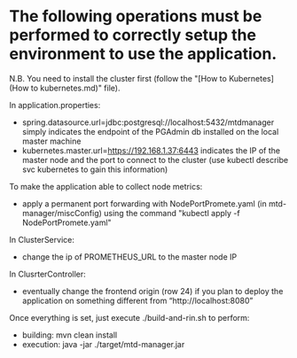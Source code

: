 # The following operations must be performed to correctly setup the environment to use the application. 
N.B. You need to install the cluster first (follow the "[How to Kubernetes](How to kubernetes.md)" file).

In application.properties:
  - spring.datasource.url=jdbc:postgresql://localhost:5432/mtdmanager simply indicates the endpoint of the PGAdmin db installed on the local master machine
  - kubernetes.master.url=https://192.168.1.37:6443 indicates the IP of the master node and the port to connect to the cluster (use kubectl describe svc kubernetes to gain this information)

To make the application able to collect node metrics:
  - apply a permanent port forwarding with NodePortPromete.yaml (in mtd-manager/miscConfig) using the command "kubectl apply -f NodePortPromete.yaml"

In ClusterService:
  - change the ip of PROMETHEUS_URL to the master node IP

In ClusrterController:
  - eventually change the frontend origin (row 24) if you plan to deploy the application on something different from “http://localhost:8080”

Once everything is set, just execute ./build-and-rin.sh to perform:
  - building: mvn clean install
  - execution: java -jar ./target/mtd-manager.jar
